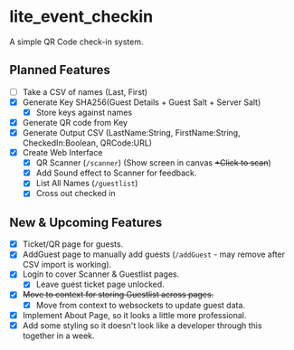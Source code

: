 # lite_event_checkin

A simple QR Code check-in system.

## Planned Features

- [ ] Take a CSV of names (Last, First)
- [x] Generate Key SHA256(Guest Details + Guest Salt + Server Salt)
  - [x] Store keys against names
- [x] Generate QR code from Key
- [x] Generate Output CSV (LastName:String, FirstName:String, CheckedIn:Boolean, QRCode:URL)
- [x] Create Web Interface
  - [x] QR Scanner (`/scanner`) (Show screen in canvas <del> +Click to scan</del>)
  - [x] Add Sound effect to Scanner for feedback.
  - [x] List All Names (`/guestlist`)
  - [x] Cross out checked in

## New & Upcoming Features

- [x] Ticket/QR page for guests.
- [x] AddGuest page to manually add guests (`/addGuest` - may remove after CSV import is working).
- [x] Login to cover Scanner & Guestlist pages.
  - [x] Leave guest ticket page unlocked.
- [x] <del>Move to context for storing Guestlist across pages.</del>
  - [x] Move from context to websockets to update guest data.
- [x] Implement About Page, so it looks a little more professional.
- [x] Add some styling so it doesn't look like a developer through this together in a week.
